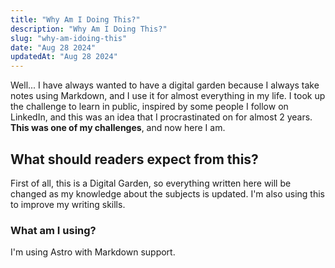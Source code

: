 ```yaml
---
title: "Why Am I Doing This?"
description: "Why Am I Doing This?"
slug: "why-am-idoing-this"
date: "Aug 28 2024"
updatedAt: "Aug 28 2024"
---
```


Well... I have always wanted to have a digital garden because I always take notes using Markdown, and I use it for almost everything in my life. I took up the challenge to learn in public, inspired by some people I follow on LinkedIn, and this was an idea that I procrastinated on for almost 2 years. **This was one of my challenges**, and now here I am.

## What should readers expect from this?

First of all, this is a Digital Garden, so everything written here will be changed as my knowledge about the subjects is updated. I'm also using this to improve my writing skills.

### What am I using?

I'm using Astro with Markdown support.
